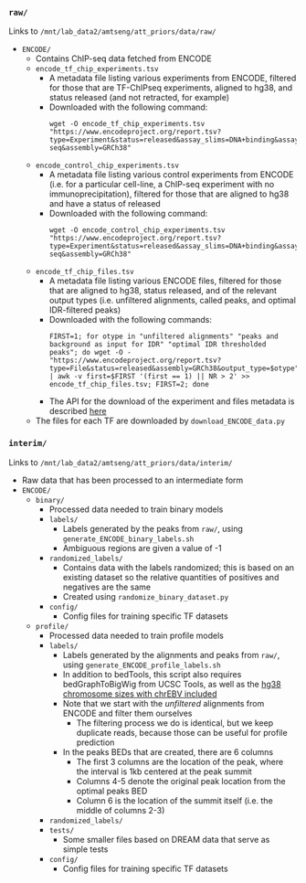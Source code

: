 ### `raw/`
Links to `/mnt/lab_data2/amtseng/att_priors/data/raw/`
- `ENCODE/`
	- Contains ChIP-seq data fetched from ENCODE
	- `encode_tf_chip_experiments.tsv`
		- A metadata file listing various experiments from ENCODE, filtered for those that are TF-ChIPseq experiments, aligned to hg38, and status released (and not retracted, for example)
		- Downloaded with the following command:
			```
			wget -O encode_tf_chip_experiments.tsv "https://www.encodeproject.org/report.tsv?type=Experiment&status=released&assay_slims=DNA+binding&assay_title=TF+ChIP-seq&assembly=GRCh38"
			```
	- `encode_control_chip_experiments.tsv`
		- A metadata file listing various control experiments from ENCODE (i.e. for a particular cell-line, a ChIP-seq experiment with no immunoprecipitation), filtered for those that are aligned to hg38 and have a status of released
		- Downloaded with the following command:
			```
			wget -O encode_control_chip_experiments.tsv "https://www.encodeproject.org/report.tsv?type=Experiment&status=released&assay_slims=DNA+binding&assay_title=Control+ChIP-seq&assembly=GRCh38"
			```
	- `encode_tf_chip_files.tsv`
		- A metadata file listing various ENCODE files, filtered for those that are aligned to hg38, status released, and of the relevant output types (i.e. unfiltered alignments, called peaks, and optimal IDR-filtered peaks)
		- Downloaded with the following commands:
			```
			FIRST=1; for otype in "unfiltered alignments" "peaks and background as input for IDR" "optimal IDR thresholded peaks"; do wget -O - "https://www.encodeproject.org/report.tsv?type=File&status=released&assembly=GRCh38&output_type=$otype" | awk -v first=$FIRST '(first == 1) || NR > 2' >> encode_tf_chip_files.tsv; FIRST=2; done
			```
		- The API for the download of the experiment and files metadata is described [here](https://app.swaggerhub.com/apis-docs/encodeproject/api/basic_search/)
	- The files for each TF are downloaded by `download_ENCODE_data.py`

### `interim/`
Links to `/mnt/lab_data2/amtseng/att_priors/data/interim/`
- Raw data that has been processed to an intermediate form
- `ENCODE/`
	- `binary/`
		- Processed data needed to train binary models
		- `labels/`
			- Labels generated by the peaks from `raw/`, using `generate_ENCODE_binary_labels.sh`
			- Ambiguous regions are given a value of -1
		- `randomized_labels/`
			- Contains data with the labels randomized; this is based on an existing dataset so the relative quantities of positives and negatives are the same
			- Created using `randomize_binary_dataset.py`
		- `config/`
			- Config files for training specific TF datasets
	- `profile/`
		- Processed data needed to train profile models
		- `labels/`
			- Labels generated by the alignments and peaks from `raw/`, using `generate_ENCODE_profile_labels.sh`
			- In addition to bedTools, this script also requires bedGraphToBigWig from UCSC Tools, as well as the [hg38 chromosome sizes with chrEBV included](https://github.com/ENCODE-DCC/encValData/blob/master/GRCh38/GRCh38_EBV.chrom.sizes)
			- Note that we start with the _unfiltered_ alignments from ENCODE and filter them ourselves
				- The filtering process we do is identical, but we keep duplicate reads, because those can be useful for profile prediction
			- In the peaks BEDs that are created, there are 6 columns
				- The first 3 columns are the location of the peak, where the interval is 1kb centered at the peak summit
				- Columns 4-5 denote the original peak location from the optimal peaks BED
				- Column 6 is the location of the summit itself (i.e. the middle of columns 2-3)
		- `randomized_labels/`
		- `tests/`
			- Some smaller files based on DREAM data that serve as simple tests
		- `config/`
			- Config files for training specific TF datasets

